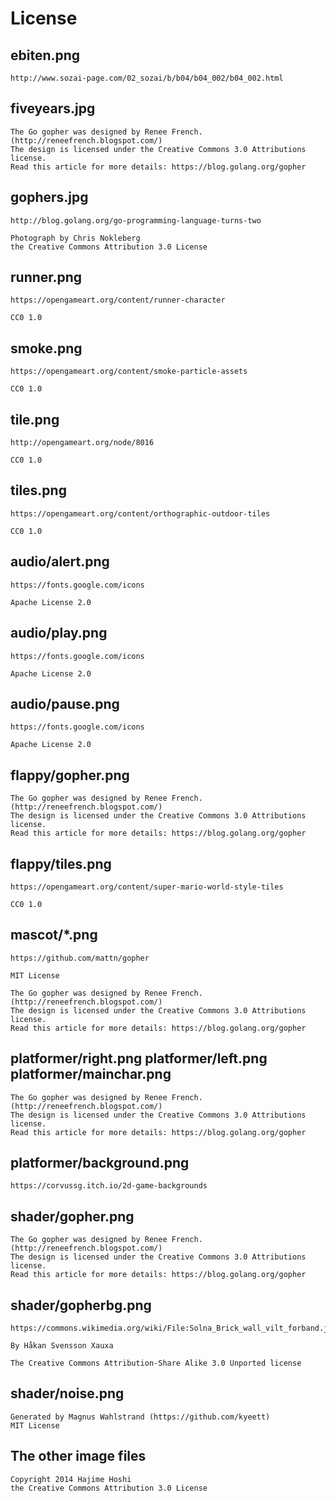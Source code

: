 # License

## ebiten.png

```
http://www.sozai-page.com/02_sozai/b/b04/b04_002/b04_002.html
```

## fiveyears.jpg

```
The Go gopher was designed by Renee French. (http://reneefrench.blogspot.com/)
The design is licensed under the Creative Commons 3.0 Attributions license.
Read this article for more details: https://blog.golang.org/gopher
```

## gophers.jpg

```
http://blog.golang.org/go-programming-language-turns-two

Photograph by Chris Nokleberg
the Creative Commons Attribution 3.0 License
```

## runner.png

```
https://opengameart.org/content/runner-character

CC0 1.0
```

## smoke.png

```
https://opengameart.org/content/smoke-particle-assets

CC0 1.0
```

## tile.png

```
http://opengameart.org/node/8016

CC0 1.0
```

## tiles.png

```
https://opengameart.org/content/orthographic-outdoor-tiles

CC0 1.0
```

## audio/alert.png

```
https://fonts.google.com/icons

Apache License 2.0
```

## audio/play.png

```
https://fonts.google.com/icons

Apache License 2.0
```

## audio/pause.png

```
https://fonts.google.com/icons

Apache License 2.0
```

## flappy/gopher.png

```
The Go gopher was designed by Renee French. (http://reneefrench.blogspot.com/)
The design is licensed under the Creative Commons 3.0 Attributions license.
Read this article for more details: https://blog.golang.org/gopher
```

## flappy/tiles.png

```
https://opengameart.org/content/super-mario-world-style-tiles

CC0 1.0
```

## mascot/*.png

```
https://github.com/mattn/gopher

MIT License
```

```
The Go gopher was designed by Renee French. (http://reneefrench.blogspot.com/)
The design is licensed under the Creative Commons 3.0 Attributions license.
Read this article for more details: https://blog.golang.org/gopher
```

## platformer/right.png platformer/left.png platformer/mainchar.png

```
The Go gopher was designed by Renee French. (http://reneefrench.blogspot.com/)
The design is licensed under the Creative Commons 3.0 Attributions license.
Read this article for more details: https://blog.golang.org/gopher
```

## platformer/background.png

```
https://corvussg.itch.io/2d-game-backgrounds
```

## shader/gopher.png

```
The Go gopher was designed by Renee French. (http://reneefrench.blogspot.com/)
The design is licensed under the Creative Commons 3.0 Attributions license.
Read this article for more details: https://blog.golang.org/gopher
```

## shader/gopherbg.png

```
https://commons.wikimedia.org/wiki/File:Solna_Brick_wall_vilt_forband.jpg

By Håkan Svensson Xauxa

The Creative Commons Attribution-Share Alike 3.0 Unported license
```

## shader/noise.png

```
Generated by Magnus Wahlstrand (https://github.com/kyeett)
MIT License
```

## The other image files

```
Copyright 2014 Hajime Hoshi
the Creative Commons Attribution 3.0 License
```
